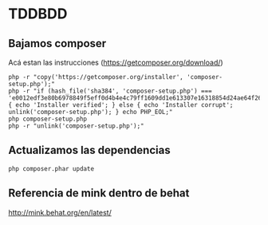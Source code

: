 # TDDBDD

## Bajamos composer

Acá estan las instrucciones (https://getcomposer.org/download/)

    php -r "copy('https://getcomposer.org/installer', 'composer-setup.php');"
    php -r "if (hash_file('sha384', 'composer-setup.php') === 'e0012edf3e80b6978849f5eff0d4b4e4c79ff1609dd1e613307e16318854d24ae64f26d17af3ef0bf7cfb710ca74755a') { echo 'Installer verified'; } else { echo 'Installer corrupt'; unlink('composer-setup.php'); } echo PHP_EOL;"
    php composer-setup.php
    php -r "unlink('composer-setup.php');"

## Actualizamos las dependencias

    php composer.phar update


## Referencia de mink dentro de behat

http://mink.behat.org/en/latest/